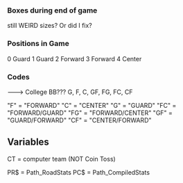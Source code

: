 
### Boxes during end of game  ###
still WEIRD sizes? Or did I fix?

### Positions in Game ###
0	Guard
1	Guard
2	Forward
3 	Forward
4	Center

### Codes ###
---> College BB???
G, F, C, GF, FG, FC, CF

"F" = "FORWARD"
"C" = "CENTER"
"G" = "GUARD"
"FC" = "FORWARD/GUARD"
"FG" = "FORWARD/CENTER"
"GF" = "GUARD/FORWARD"
"CF" = "CENTER/FORWARD"

## Variables ##

CT = computer team
(NOT Coin Toss)


PR$ = Path_RoadStats
PC$ = Path_CompiledStats
